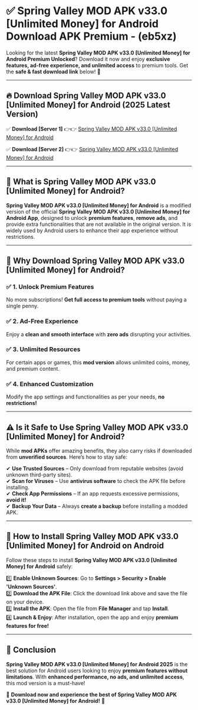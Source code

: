 
# ✅ Spring Valley MOD APK v33.0 [Unlimited Money] for Android Download APK Premium -  (eb5xz) 

Looking for the latest **Spring Valley MOD APK v33.0 [Unlimited Money] for Android Premium Unlocked**? Download it now and enjoy **exclusive features, ad-free experience, and unlimited access** to premium tools. Get the **safe & fast download link** below! 🚀

---

## 🔥 Download Spring Valley MOD APK v33.0 [Unlimited Money] for Android (2025 Latest Version)

✅ **Download [Server 1]** 👉👉 [Spring Valley MOD APK v33.0 [Unlimited Money] for Android ](https://apkcomod.com?title=Spring_Valley_MOD_APK_v33.0_[Unlimited_Money]_for_Android)  

✅ **Download [Server 2]** 👉👉 [Spring Valley MOD APK v33.0 [Unlimited Money] for Android ](https://apkcomod.com?title=Spring_Valley_MOD_APK_v33.0_[Unlimited_Money]_for_Android)  


---

## 📌 What is Spring Valley MOD APK v33.0 [Unlimited Money] for Android?

**Spring Valley MOD APK v33.0 [Unlimited Money] for Android** is a modified version of the official **Spring Valley MOD APK v33.0 [Unlimited Money] for Android App**, designed to unlock **premium features**, **remove ads**, and provide extra functionalities that are not available in the original version. It is widely used by Android users to enhance their app experience without restrictions.

---

## 🌟 Why Download Spring Valley MOD APK v33.0 [Unlimited Money] for Android?

### ✅ 1. Unlock Premium Features
No more subscriptions! **Get full access to premium tools** without paying a single penny.

### ✅ 2. Ad-Free Experience
Enjoy a **clean and smooth interface** with **zero ads** disrupting your activities.

### ✅ 3. Unlimited Resources
For certain apps or games, this **mod version** allows unlimited coins, money, and premium content.

### ✅ 4. Enhanced Customization
Modify the app settings and functionalities as per your needs, **no restrictions!**

---

## ⚠️ Is it Safe to Use Spring Valley MOD APK v33.0 [Unlimited Money] for Android?

While **mod APKs** offer amazing benefits, they also carry risks if downloaded from **unverified sources**. Here’s how to stay safe:

✔ **Use Trusted Sources** – Only download from reputable websites (avoid unknown third-party sites).  
✔ **Scan for Viruses** – Use **antivirus software** to check the APK file before installing.  
✔ **Check App Permissions** – If an app requests excessive permissions, **avoid it!**  
✔ **Backup Your Data** – Always **create a backup** before installing a modded APK.

---

## 📲 How to Install Spring Valley MOD APK v33.0 [Unlimited Money] for Android on Android

Follow these steps to install **Spring Valley MOD APK v33.0 [Unlimited Money] for Android** safely:

1️⃣ **Enable Unknown Sources**: Go to **Settings > Security > Enable 'Unknown Sources'**.  
2️⃣ **Download the APK File**: Click the download link above and save the file on your device.  
3️⃣ **Install the APK**: Open the file from **File Manager** and tap **Install**.  
4️⃣ **Launch & Enjoy**: After installation, open the app and enjoy **premium features for free!**

---

## 🚀 Conclusion

**Spring Valley MOD APK v33.0 [Unlimited Money] for Android 2025** is the best solution for Android users looking to enjoy **premium features without limitations**. With **enhanced performance, no ads, and unlimited access**, this mod version is a must-have!

🔻 **Download now and experience the best of Spring Valley MOD APK v33.0 [Unlimited Money] for Android!** 🔻

